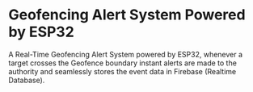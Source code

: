 # Geofencing Alert System Powered by ESP32
A Real-Time Geofencing Alert System powered by ESP32, whenever a target crosses the Geofence boundary instant alerts are made to the authority and seamlessly stores the event data in Firebase (Realtime Database). 
